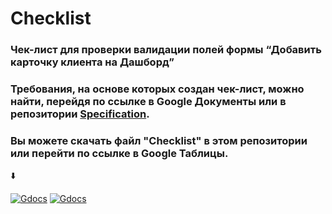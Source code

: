 # Checklist
### Чек-лист для проверки валидации полей формы “Добавить карточку клиента на Дашборд”
### Требования, на основе которых создан чек-лист, можно найти, перейдя по ссылке в Google Документы или в репозитории [Specification](https://github.com/ConstantineQA/Specification).
### Вы можете скачать файл "Checklist" в этом репозитории или перейти по ссылке в Google Таблицы. 

⬇️

[![Gdocs](https://img.shields.io/badge/-docs.google-00AC47?style=for-the-badge&logo=google&logoColor=060138)](https://docs.google.com/spreadsheets/d/1JP5kqMWHTrCR5wSa3N5n2_WOEKclJQppcP8Qho-o8Ow/edit?usp=sharing)
[![Gdocs](https://img.shields.io/badge/-docs.google-4285F4?style=for-the-badge&logo=google&logoColor=060138)](https://docs.google.com/document/d/1GRhiU5nzUdQYSyjAtLDho3nXGXXCE-E7gNNsn_NGdjM/edit?usp=sharing)

